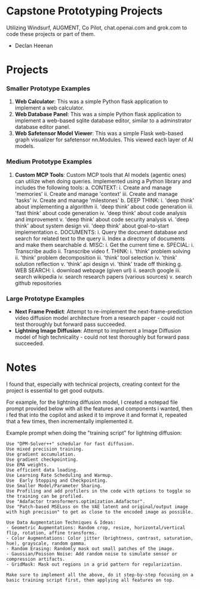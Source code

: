 
# Capstone Prototyping Projects

Utilizing Windsurf, AUGMENT, Co Pilot, chat.openai.com and grok.com to code these projects or part of them.

- Declan Heenan

# Projects

### Smaller Prototype Examples

1. **Web Calculator**: This was a simple Python flask application to implement a web calculator.
2. **Web Database Panel**: This was a simple Python flask application to implement a web-based sqlite database editor, similar to a adminstrator database editor panel.
3. **Web Safetensor Model Viewer**: This was a simple Flask web-based graph visualizer for safetensor nn.Modules. This viewed each layer of AI models.

### Medium Prototype Examples

1. **Custom MCP Tools**: Custom MCP tools that AI models (agentic ones) can utilize when doing queries. Implemented using a Python library and includes the following tools:
	a. CONTEXT:
		i. Create and manage 'memories'
		ii. Create and manage 'context'
		iii. Create and manage 'tasks'
		iv. Create and manage 'milestones'
	b. DEEP THINK:
		i. 'deep think' about implementing a algorithm
		ii. 'deep think' about code generation
		iii. 'fast think' about code generation
		iv. 'deep think' about code analysis and improvement
		v. 'deep think' about code security analysis
		vi. 'deep think' about system design
		vii. 'deep think' about goal-to-start implementation
	c. DOCUMENTS:
		i. Query the document database and search for related text to the query
		ii. Index a directory of documents and make them searchable
	d. MISC:
		i. Get the current time
	e. SPECIAL:
		i. Transcribe audio
		ii. Transcribe video
	f. THINK:
		i. 'think' problem solving
		ii. 'think' problem decomposition
		iii. 'think' tool selection
		iv. 'think' solution reflection
		v. 'think' api design
		vi. 'think' trade off thinking
	g. WEB SEARCH:
		i. download webpage (given url)
		ii. search google
		iii. search wikipedia
		iv. search research papers (various sources)
		v. search github repositories

### Large Prototype Examples

- **Next Frame Predict**: Attempt to re-implement the next-frame-prediction video diffusion model architecture from a research paper - could not test thoroughly but forward pass succeeded.
- **Lightning Image Diffusion**: Attempt to implement a Image Diffusion model of high technicality - could not test thoroughly but forward pass succeeded.

# Notes

I found that, especially with technical projects, creating context for the project is essential to get good outputs.

For example, for the lightning diffusion model, I created a notepad file prompt provided below with all the features and components i wanted,
then i fed that into the copilot and asked it to improve it and format it, repeated that a few times, then incrementally implemented it.

Example prompt when doing the "training script" for lightning diffusion:
```
Use "DPM-Solver++" schedular for fast diffusion.
Use mixed precision training.
Use gradient accumulation.
Use gradient checkpointing.
Use EMA weights.
Use efficient data loading.
Use Learning Rate Scheduling and Warmup.
Use  Early Stopping and Checkpointing.
Use Smaller Model/Parameter Sharing.
Use Profiling and add profilers in the code with options to toggle so the training can be profiled.
Use "Adafactor transformers.optimization.Adafactor".
Use "Patch-based MSELoss on the VAE latent and original/output image with high precision" to get as close to the encoded image as possible.

Use Data Augmentation Techniques & Ideas:
- Geometric Augmentations: Random crop, resize, horizontal/vertical flip, rotation, affine transforms.
- Color Augmentations: Color jitter (brightness, contrast, saturation, hue), grayscale, random gamma.
- Random Erasing: Randomly mask out small patches of the image.
- Gaussian/Poisson Noise: Add random noise to simulate sensor or compression artifacts.
- GridMask: Mask out regions in a grid pattern for regularization.

Make sure to implement all the above, do it step-by-step focusing on a basic training script first, then applying all features on top.
```
